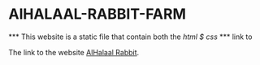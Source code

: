 # AlHALAAL-RABBIT-FARM 

*** This website is a static file that contain both the  _html $ css_  ***
link to 

The link to the website [AlHalaal Rabbit](https://alhalal-rabbit.onrender.com).
